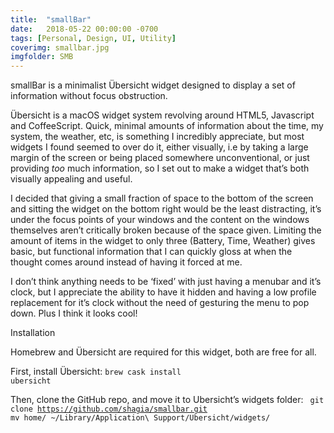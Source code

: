 ```yaml
---
title:  "smallBar"
date:   2018-05-22 00:00:00 -0700
tags: [Personal, Design, UI, Utility]
coverimg: smallbar.jpg
imgfolder: SMB
---
```

smallBar is a minimalist Übersicht widget designed to display a set of information without focus obstruction.

Übersicht is a macOS widget system revolving around HTML5, Javascript and CoffeeScript. Quick, minimal amounts of information about the time, my system, the weather, etc, is something I incredibly appreciate, but most widgets I found seemed to over do it, either visually, i.e by taking a large margin of the screen or being placed somewhere unconventional, or just providing <i>too</i> much information, so I set out to make a widget that’s both visually appealing and useful.

I decided that giving a small fraction of space to the bottom of the screen and sitting the widget on the bottom right would be the least distracting, it’s under the focus points of your windows and the content on the windows themselves aren’t critically broken because of the space given. Limiting the amount of items in the widget to only three (Battery, Time, Weather) gives basic, but functional information that I can quickly gloss at when the thought comes around instead of having it forced at me.

I don’t think anything needs to be ‘fixed’ with just having a menubar and it’s clock, but I appreciate the ability to have it hidden and having a low profile replacement for it’s clock without the need of gesturing the menu to pop down. Plus I think it looks cool!  

<div class="title-2">Installation</div>


Homebrew and Übersicht are required for this widget, both are free for all.

First, install Übersicht:
<code>brew cask install ubersicht</code>

Then, clone the GitHub repo, and move it to Ubersicht’s widgets folder:
<code> git clone https://github.com/shagia/smallbar.git
mv home/ ~/Library/Application\ Support/Ubersicht/widgets/</code>
